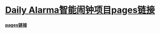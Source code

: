 # [Daily Alarma智能闹钟项目pages链接](https://haha-cai.github.io/daily-alarm/)

#### [pages链接](https://haha-cai.github.io/daily-alarm/)

